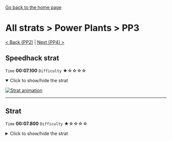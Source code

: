 [Go back to the home page](https://github.com/Doublevil/scbspeedrun)

# All strats > Power Plants > PP3

[< Back (PP2)](https://github.com/Doublevil/scbspeedrun/blob/main/levels/all_lvl/pp/PP2.md) | [Next (PP4) >](https://github.com/Doublevil/scbspeedrun/blob/main/levels/all_lvl/pp/PP4.md)

## Speedhack strat

`Time` **00:07.100** `Difficulty` ★☆☆☆☆
<details open>
  <summary>Click to show/hide the strat</summary>

  [![Strat animation](https://github.com/Doublevil/scbspeedrun/blob/main/media/levels/pp/PP3_S_Strat.webp)](https://github.com/Doublevil/scbspeedrun/blob/main/media/levels/pp/PP3_S_Strat.mp4?raw=true)
</details>

---
## Strat

`Time` **00:07.800** `Difficulty` ★☆☆☆☆
<details>
  <summary>Click to show/hide the strat</summary>

  [![Strat animation](https://github.com/Doublevil/scbspeedrun/blob/main/media/levels/pp/PP3_Strat.webp)](https://github.com/Doublevil/scbspeedrun/blob/main/media/levels/pp/PP3_Strat.mp4?raw=true)
</details>
